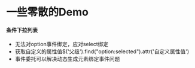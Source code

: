 # 一些零散的Demo
  <h4 >条件下拉列表</h4>
  <ul>
    <li>无法对option事件绑定，应对select绑定</li>
    <li>获取自定义的属性值$('父级').find("option:selected").attr('自定义属性值')</li>
    <li>事件委托可以解决动态生成元素绑定事件问题</li>
    </ul>
